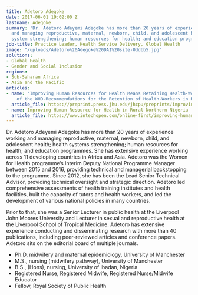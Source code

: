 ```yaml
---
title: Adetoro Adegoke
date: 2017-06-01 19:02:00 Z
lastname: Adegoke
summary: 'Dr. Adetoro Adeyemi Adegoke has more than 20 years of experience working
  and managing reproductive, maternal, newborn, child, and adolescent health; health
  system strengthening; human resources for health; and education programmes. '
job-title: Practice Leader, Health Service Delivery, Global Health
image: "/uploads/Adetoro%20Adegoke%20DAI%20site-0ddbb5.jpg"
solutions:
- Global Health
- Gender and Social Inclusion
regions:
- Sub-Saharan Africa
- Asia and the Pacific
articles:
- name: 'Improving Human Resources for Health Means Retaining Health-Workers: Application
    of the WHO-Recommendations for the Retention of Health-Workers in Rural Northern-Nigeria'
  article_file: https://preprint.press.jhu.edu/jhcpu/preprints/improving-human-resources-health-means-retaining-health-workers-application-who
- name: Improving Human Resource for Health in Rural Northern Nigeria
  article_file: https://www.intechopen.com/online-first/improving-human-resource-for-health-in-rural-northern-nigeria
---
```


Dr. Adetoro Adeyemi Adegoke has more than 20 years of experience working and managing reproductive, maternal, newborn, child, and adolescent health; health systems strengthening; human resources for health; and education programmes. She has extensive experience working across 11 developing countries in Africa and Asia. Adetoro was the Women for Health programme’s Interim Deputy National Programme Manager between 2015 and 2016, providing technical and managerial backstopping to the programme. Since 2012, she has been the Lead Senior Technical Advisor, providing technical oversight and strategic direction. Adetoro led comprehensive assessments of health training institutes and health facilities, built the capacity of tutors and health workers, and led the development of various national policies in many countries. 

Prior to that, she was a Senior Lecturer in public health at the Liverpool John Moores University and Lecturer in sexual and reproductive health at the Liverpool School of Tropical Medicine. Adetoro has extensive experience conducting and disseminating research with more than 40 publications, including peer-reviewed articles and conference papers. Adetoro sits on the editorial board of multiple journals.

* Ph.D, midwifery and maternal epidemiology, University of Manchester
* M.S., nursing (midwifery pathway), University of Manchester
* B.S., (Hons), nursing, University of Ibadan, Nigeria
* Registered Nurse, Registered Midwife, Registered Nurse/Midwife Educator
* Fellow, Royal Society of Public Health